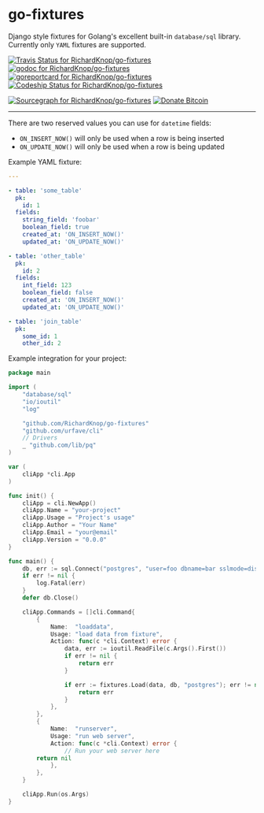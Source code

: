 # go-fixtures

Django style fixtures for Golang's excellent built-in `database/sql` library. Currently only `YAML` fixtures are supported.

[![Travis Status for RichardKnop/go-fixtures](https://travis-ci.org/RichardKnop/go-fixtures.svg?branch=master&label=linux+build)](https://travis-ci.org/RichardKnop/go-fixtures)
[![godoc for RichardKnop/go-fixtures](https://godoc.org/github.com/nathany/looper?status.svg)](http://godoc.org/github.com/RichardKnop/go-fixtures)
[![goreportcard for RichardKnop/go-fixtures](https://goreportcard.com/badge/github.com/RichardKnop/go-fixtures)](https://goreportcard.com/report/RichardKnop/go-fixtures)
[![Codeship Status for RichardKnop/go-fixtures](https://codeship.com/projects/2972d6c0-37b3-0134-ffd1-02b643534a44/status?branch=master)](https://codeship.com/projects/165845)

[![Sourcegraph for RichardKnop/go-fixtures](https://sourcegraph.com/github.com/RichardKnop/go-fixtures/-/badge.svg)](https://sourcegraph.com/github.com/RichardKnop/go-fixtures?badge)
[![Donate Bitcoin](https://img.shields.io/badge/donate-bitcoin-orange.svg)](https://richardknop.github.io/donate/)

---


There are two reserved values you can use for `datetime` fields:

* `ON_INSERT_NOW()` will only be used when a row is being inserted
* `ON_UPDATE_NOW()` will only be used when a row is being updated

Example YAML fixture:

```yaml
---

- table: 'some_table'
  pk:
    id: 1
  fields:
    string_field: 'foobar'
    boolean_field: true
    created_at: 'ON_INSERT_NOW()'
    updated_at: 'ON_UPDATE_NOW()'

- table: 'other_table'
  pk:
    id: 2
  fields:
    int_field: 123
    boolean_field: false
    created_at: 'ON_INSERT_NOW()'
    updated_at: 'ON_UPDATE_NOW()'

- table: 'join_table'
  pk:
    some_id: 1
    other_id: 2
```

Example integration for your project:

```go
package main

import (
	"database/sql"
	"io/ioutil"
	"log"

	"github.com/RichardKnop/go-fixtures"
	"github.com/urfave/cli"
	// Drivers
	_ "github.com/lib/pq"
)

var (
	cliApp *cli.App
)

func init() {
	cliApp = cli.NewApp()
	cliApp.Name = "your-project"
	cliApp.Usage = "Project's usage"
	cliApp.Author = "Your Name"
	cliApp.Email = "your@email"
	cliApp.Version = "0.0.0"
}

func main() {
	db, err := sql.Connect("postgres", "user=foo dbname=bar sslmode=disable")
	if err != nil {
		log.Fatal(err)
	}
	defer db.Close()

	cliApp.Commands = []cli.Command{
		{
			Name:  "loaddata",
			Usage: "load data from fixture",
			Action: func(c *cli.Context) error {
				data, err := ioutil.ReadFile(c.Args().First())
				if err != nil {
					return err
				}

				if err := fixtures.Load(data, db, "postgres"); err != nil {
					return err
				}
			},
		},
		{
			Name:  "runserver",
			Usage: "run web server",
			Action: func(c *cli.Context) error {
				// Run your web server here
        return nil
			},
		},
	}

	cliApp.Run(os.Args)
}
```
